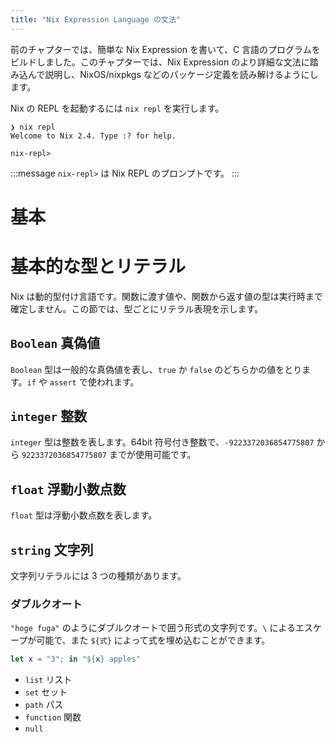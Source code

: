 ```yaml
---
title: "Nix Expression Language の文法"
---
```


前のチャプターでは、簡単な Nix Expression を書いて、C 言語のプログラムをビルドしました。このチャプターでは、Nix Expression のより詳細な文法に踏み込んで説明し、NixOS/nixpkgs などのパッケージ定義を読み解けるようにします。

Nix の REPL を起動するには `nix repl` を実行します。

```
❯ nix repl
Welcome to Nix 2.4. Type :? for help.

nix-repl>
```

:::message
`nix-repl>` は Nix REPL のプロンプトです。
:::

# 基本

# 基本的な型とリテラル

Nix は動的型付け言語です。関数に渡す値や、関数から返す値の型は実行時まで確定しません。この節では、型ごとにリテラル表現を示します。

## `Boolean` 真偽値

`Boolean` 型は一般的な真偽値を表し、`true` か `false` のどちらかの値をとります。`if` や `assert` で使われます。

## `integer` 整数

`integer` 型は整数を表します。64bit 符号付き整数で、`-9223372036854775807` から `9223372036854775807` までが使用可能です。

## `float` 浮動小数点数

`float` 型は浮動小数点数を表します。

## `string` 文字列

文字列リテラルには 3 つの種類があります。

### ダブルクオート

`"hoge fuga"` のようにダブルクオートで囲う形式の文字列です。`\` によるエスケープが可能で、また `${式}` によって式を埋め込むことができます。

```nix
let x = "3"; in "${x} apples"
```

- `list` リスト
- `set` セット
- `path` パス
- `function` 関数
- `null`

